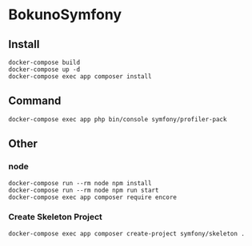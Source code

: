 # BokunoSymfony

## Install

```
docker-compose build
docker-compose up -d
docker-compose exec app composer install

```

## Command

```
docker-compose exec app php bin/console symfony/profiler-pack
```




## Other

### node

```
docker-compose run --rm node npm install
docker-compose run --rm node npm run start
docker-compose exec app composer require encore
```

### Create Skeleton Project

```
docker-compose exec app composer create-project symfony/skeleton .
```

